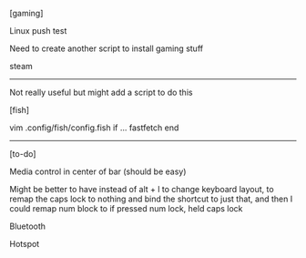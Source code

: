 [gaming]

Linux push test

Need to create another script to install gaming stuff

steam

---

Not really useful but might add a script to do this

[fish]

vim .config/fish/config.fish
if ...
	fastfetch
end

---

[to-do]

Media control in center of bar (should be easy)

Might be better to have instead of alt + l to change keyboard layout, to remap the caps lock to nothing and bind the shortcut to just that,
and then I could remap num block to if pressed num lock, held caps lock

Bluetooth

Hotspot

